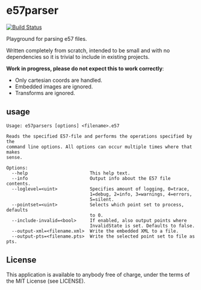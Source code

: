 # e57parser

[![Build Status](https://github.com/cdyk/e57parser/actions/workflows/build.yml/badge.svg)](https://github.com/cdyk/e57parser/actions/)

Playground for parsing e57 files.

Written completely from scratch, intended to be small and with no dependencies so it is trivial to include in existing projects.

**Work in progress, please do not expect this to work correctly**:
- Only cartesian coords are handled.
- Embedded images are ignored.
- Transforms are ignored.

## usage

```
Usage: e57parsers [options] <filename>.e57

Reads the specified E57-file and performs the operations specified by the
command line options. All options can occur multiple times where that makes
sense.

Options:
  --help                       This help text.
  --info                       Output info about the E57 file contents.
  --loglevel=<uint>            Specifies amount of logging, 0=trace,
                               1=debug, 2=info, 3=warnings, 4=errors,
                               5=silent.
  --pointset=<uint>            Selects which point set to process, defaults
                               to 0.
  --include-invalid=<bool>     If enabled, also output points where
                               InvalidState is set. Defaults to false.
  --output-xml=<filename.xml>  Write the embedded XML to a file.
  --output-pts=<filename.pts>  Write the selected point set to file as pts.
```

## License

This application is available to anybody free of charge, under the terms of the MIT License (see LICENSE).


